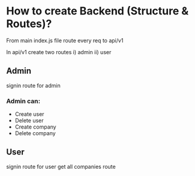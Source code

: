 # How to create Backend (Structure & Routes)?

From main index.js file route every req to api/v1

In api/v1 create two routes
i) admin
ii) user

## Admin

signin route for admin

### Admin can:

- Create user
- Delete user
- Create company
- Delete company

## User

signin route for user
get all companies route
